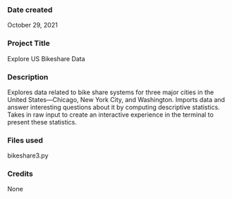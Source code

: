 ### Date created
October 29, 2021

### Project Title
Explore US Bikeshare Data

### Description
Explores data related to bike share systems for three major cities in the United States—Chicago, New York City, and Washington. Imports data and answer interesting questions about it by computing descriptive statistics. Takes in raw input to create an interactive experience in the terminal to present these statistics.

### Files used
bikeshare3.py

### Credits
None

